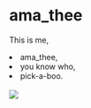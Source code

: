 
# ama_thee
<p>This is me, <br>
  <li> ama_thee, </li>
<li>you know who, </li>
  <li> pick-a-boo. </li> 
<br>
<a><img src="ThisisAmaTheeDesign.png"></a>
</p>


